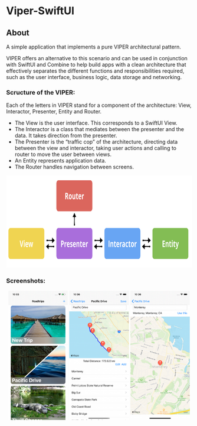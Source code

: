 # Viper-SwiftUI


## About

A simple application that implements a pure VIPER architectural pattern.

VIPER offers an alternative to this scenario and can be used in conjunction with SwiftUI and Combine to help build apps with a clean architecture that effectively separates the different functions and responsibilities required, such as the user interface, business logic, data storage and networking.


### Scructure of the VIPER:

Each of the letters in VIPER stand for a component of the architecture: View, Interactor, Presenter, Entity and Router.

- The View is the user interface. This corresponds to a SwiftUI View.
- The Interactor is a class that mediates between the presenter and the data. It takes direction from the presenter.
- The Presenter is the “traffic cop” of the architecture, directing data between the view and interactor, taking user actions and calling to router to move the user between views.
- An Entity represents application data.
- The Router handles navigation between screens. 

<div align="center">
 <img src="screenshots/viper.png" height="250" alt="Screenshot"/>
</div>

### Screenshots:

<div align="center">
 <img src="screenshots/new_trip1.png" height="350" alt="Screenshot"/>
 <img src="screenshots/with_waypoints.png" height="350" alt="Screenshot"/>
 <img src="screenshots/waypoint_editor.png" height="350" alt="Screenshot"/>
</div>
